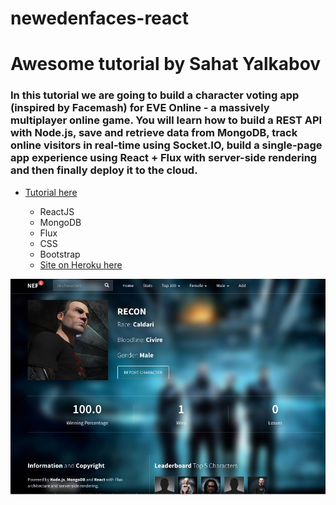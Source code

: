# newedenfaces-react

# Awesome tutorial by Sahat Yalkabov
### In this tutorial we are going to build a character voting app (inspired by Facemash) for EVE Online - a massively multiplayer online game. You will learn how to build a REST API with Node.js, save and retrieve data from MongoDB, track online visitors in real-time using Socket.IO, build a single-page app experience using React + Flux with server-side rendering and then finally deploy it to the cloud.
* [Tutorial here](http://sahatyalkabov.com/create-a-character-voting-app-using-react-nodejs-mongodb-and-socketio/)
  - ReactJS
  - MongoDB
  - Flux
  - CSS
  - Bootstrap
  
  * [Site on Heroku here](https://faces-react.herokuapp.com/)
  
  
![Screenshot](https://github.com/devopcoders/newedenfaces-react/blob/master/screenshot16.jpg "Screenshot")
